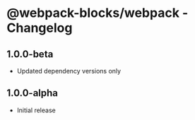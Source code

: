 # @webpack-blocks/webpack - Changelog

## 1.0.0-beta

- Updated dependency versions only

## 1.0.0-alpha

- Initial release
